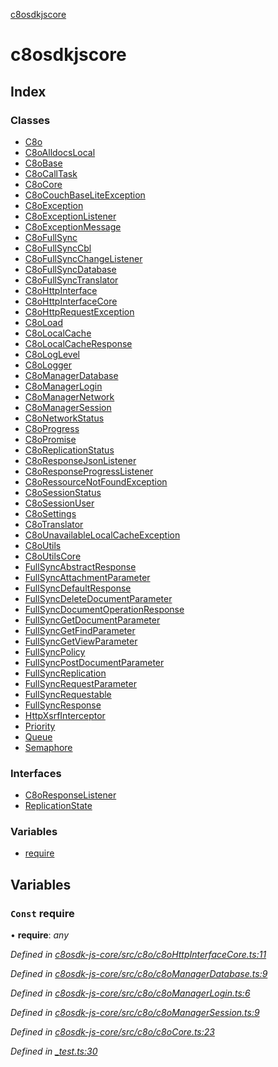 [c8osdkjscore](README.md)

# c8osdkjscore

## Index

### Classes

* [C8o](classes/c8o.md)
* [C8oAlldocsLocal](classes/c8oalldocslocal.md)
* [C8oBase](classes/c8obase.md)
* [C8oCallTask](classes/c8ocalltask.md)
* [C8oCore](classes/c8ocore.md)
* [C8oCouchBaseLiteException](classes/c8ocouchbaseliteexception.md)
* [C8oException](classes/c8oexception.md)
* [C8oExceptionListener](classes/c8oexceptionlistener.md)
* [C8oExceptionMessage](classes/c8oexceptionmessage.md)
* [C8oFullSync](classes/c8ofullsync.md)
* [C8oFullSyncCbl](classes/c8ofullsynccbl.md)
* [C8oFullSyncChangeListener](classes/c8ofullsyncchangelistener.md)
* [C8oFullSyncDatabase](classes/c8ofullsyncdatabase.md)
* [C8oFullSyncTranslator](classes/c8ofullsynctranslator.md)
* [C8oHttpInterface](classes/c8ohttpinterface.md)
* [C8oHttpInterfaceCore](classes/c8ohttpinterfacecore.md)
* [C8oHttpRequestException](classes/c8ohttprequestexception.md)
* [C8oLoad](classes/c8oload.md)
* [C8oLocalCache](classes/c8olocalcache.md)
* [C8oLocalCacheResponse](classes/c8olocalcacheresponse.md)
* [C8oLogLevel](classes/c8ologlevel.md)
* [C8oLogger](classes/c8ologger.md)
* [C8oManagerDatabase](classes/c8omanagerdatabase.md)
* [C8oManagerLogin](classes/c8omanagerlogin.md)
* [C8oManagerNetwork](classes/c8omanagernetwork.md)
* [C8oManagerSession](classes/c8omanagersession.md)
* [C8oNetworkStatus](classes/c8onetworkstatus.md)
* [C8oProgress](classes/c8oprogress.md)
* [C8oPromise](classes/c8opromise.md)
* [C8oReplicationStatus](classes/c8oreplicationstatus.md)
* [C8oResponseJsonListener](classes/c8oresponsejsonlistener.md)
* [C8oResponseProgressListener](classes/c8oresponseprogresslistener.md)
* [C8oRessourceNotFoundException](classes/c8oressourcenotfoundexception.md)
* [C8oSessionStatus](classes/c8osessionstatus.md)
* [C8oSessionUser](classes/c8osessionuser.md)
* [C8oSettings](classes/c8osettings.md)
* [C8oTranslator](classes/c8otranslator.md)
* [C8oUnavailableLocalCacheException](classes/c8ounavailablelocalcacheexception.md)
* [C8oUtils](classes/c8outils.md)
* [C8oUtilsCore](classes/c8outilscore.md)
* [FullSyncAbstractResponse](classes/fullsyncabstractresponse.md)
* [FullSyncAttachmentParameter](classes/fullsyncattachmentparameter.md)
* [FullSyncDefaultResponse](classes/fullsyncdefaultresponse.md)
* [FullSyncDeleteDocumentParameter](classes/fullsyncdeletedocumentparameter.md)
* [FullSyncDocumentOperationResponse](classes/fullsyncdocumentoperationresponse.md)
* [FullSyncGetDocumentParameter](classes/fullsyncgetdocumentparameter.md)
* [FullSyncGetFindParameter](classes/fullsyncgetfindparameter.md)
* [FullSyncGetViewParameter](classes/fullsyncgetviewparameter.md)
* [FullSyncPolicy](classes/fullsyncpolicy.md)
* [FullSyncPostDocumentParameter](classes/fullsyncpostdocumentparameter.md)
* [FullSyncReplication](classes/fullsyncreplication.md)
* [FullSyncRequestParameter](classes/fullsyncrequestparameter.md)
* [FullSyncRequestable](classes/fullsyncrequestable.md)
* [FullSyncResponse](classes/fullsyncresponse.md)
* [HttpXsrfInterceptor](classes/httpxsrfinterceptor.md)
* [Priority](classes/priority.md)
* [Queue](classes/queue.md)
* [Semaphore](classes/semaphore.md)

### Interfaces

* [C8oResponseListener](interfaces/c8oresponselistener.md)
* [ReplicationState](interfaces/replicationstate.md)

### Variables

* [require](README.md#const-require)

## Variables

### `Const` require

• **require**: *any*

*Defined in [c8osdk-js-core/src/c8o/c8oHttpInterfaceCore.ts:11](https://github.com/convertigo/c8osdk-angular/blob/cb8b414/src/c8o/c8oHttpInterfaceCore.ts#L11)*

*Defined in [c8osdk-js-core/src/c8o/c8oManagerDatabase.ts:9](https://github.com/convertigo/c8osdk-angular/blob/cb8b414/src/c8o/c8oManagerDatabase.ts#L9)*

*Defined in [c8osdk-js-core/src/c8o/c8oManagerLogin.ts:6](https://github.com/convertigo/c8osdk-angular/blob/cb8b414/src/c8o/c8oManagerLogin.ts#L6)*

*Defined in [c8osdk-js-core/src/c8o/c8oManagerSession.ts:9](https://github.com/convertigo/c8osdk-angular/blob/cb8b414/src/c8o/c8oManagerSession.ts#L9)*

*Defined in [c8osdk-js-core/src/c8o/c8oCore.ts:23](https://github.com/convertigo/c8osdk-angular/blob/cb8b414/src/c8o/c8oCore.ts#L23)*

*Defined in [_test.ts:30](https://github.com/convertigo/c8osdk-angular/blob/4ef799f/projects/c8osdkangular/src/_test.ts#L30)*
